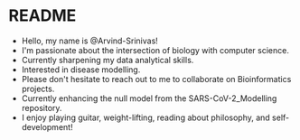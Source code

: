 # README

- Hello, my name is @Arvind-Srinivas!
- I'm passionate about the intersection of biology with computer science.
- Currently sharpening my data analytical skills. 
- Interested in disease modelling.
- Please don't hesitate to reach out to me to collaborate on Bioinformatics projects.
- Currently enhancing the null model from the SARS-CoV-2_Modelling repository.
- I enjoy playing guitar, weight-lifting, reading about philosophy, and self-development! 
